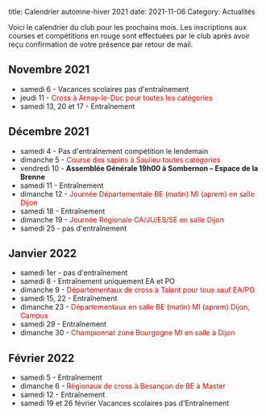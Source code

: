 title:  Calendrier automne-hiver 2021
date: 2021-11-06
Category: Actualités

Voici le calendrier du club pour les prochains mois. Les inscriptions aux
courses et compétitions en rouge sont effectuées par le club après avoir reçu
confirmation de votre présence par retour de mail.

## Novembre 2021

- samedi 6 - Vacances scolaires pas d'entraînement
- jeudi 11 - <span style="color:red">Cross à Arnay-le-Duc pour toutes les catégories</span>
- samedi 13, 20 et 17 - Entraînement

## Décembre 2021

- samedi 4 - Pas d'entraînement compétition le lendemain
- dimanche 5 - <span style="color:red">Course des sapins à Saulieu toutes catégories</span>
- vendredi 10 -  **Assemblée Générale 19h00 à Sombernon – Espace de la Brenne**
- samedi 11 - Entraînement
- dimanche 12 - <span style="color:red">Journée Départementale BE (matin) MI (aprem) en salle Dijon</span>
- samedi 18 - Entraînement
- dimanche 19 - <span style="color:red">Journée Régionale CA/JU/ES/SE en salle Dijon</span>
- samedi 25 - pas d'entraînement

## Janvier 2022

- samedi 1er - pas d'entraînement
- samedi 8 - Entraînement uniquement EA et PO
- dimanche 9 - <span style="color:red">Départementaux de cross à Talant pour tous sauf EA/PO</span>
- samedi 15, 22 - Entraînement
- dimanche 23 - <span style="color:red">Départementaux en salle BE (matin) MI (aprem) Dijon, Campus</span>
- samedi 29 - Entraînement
- dimanche 30 - <span style="color:red">Championnat zone Bourgogne MI en salle à Dijon</span>

## Février 2022

- samedi 5 - Entraînement
- dimanche 6 - <span style="color:red">Régionaux de cross à Besançon de BE à Master</span>
- samedi 12 - Entraînement
- samedi 19 et 26 février Vacances scolaires pas d'Entraînement
